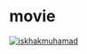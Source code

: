 # movie
[![iskhakmuhamad](https://circleci.com/gh/iskhakmuhamad/movie.svg?style=shield)](https://circleci.com/gh/iskhakmuhamad/movie)
